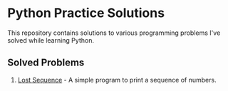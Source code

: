 # Python Practice Solutions

This repository contains solutions to various programming problems I've solved while learning Python.

## Solved Problems
1. [Lost Sequence](basics/lost_sequence.py) - A simple program to print a sequence of numbers.
